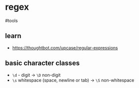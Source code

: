 # regex

#tools 

## learn

- <https://thoughtbot.com/upcase/regular-expressions>


## basic character classes

- `\d` - digit -> `\D` non-digit
- `\s` whitespace (space, newline or tab) -> `\S` non-whitespace

